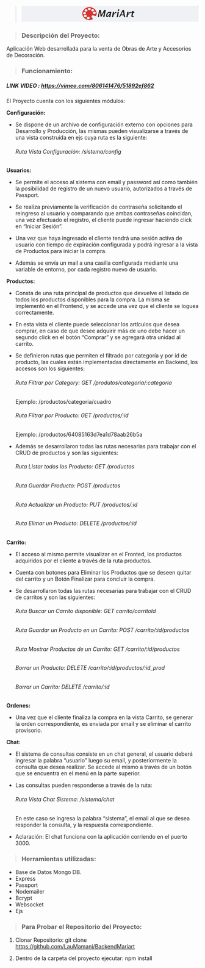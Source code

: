 > ![logo MariArt](./assets/img/logo.png)

> ### Descripción del Proyecto:

 <p>Aplicación Web desarrollada para la venta de Obras de Arte y Accesorios de Decoración.</p>



> ### Funcionamiento:

   
   ##### LINK VIDEO : https://vimeo.com/806141476/51892ef862


El Proyecto cuenta con los siguientes módulos:

**Configuración:**

- Se dispone de un archivo de configuración externo con opciones para Desarrollo y Producción, las mismas pueden visualizarse a través de una vista construida en ejs cuya ruta es la siguiente:
   ###### Ruta Vista Configuración: /sistema/config

**Usuarios:**

- Se permite el acceso al sistema con email y password  así como también la posibilidad de registro de un nuevo usuario, autorizados a través de Passport.

- Se realiza previamente la verificación de contraseña solicitando el reingreso al usuario y comparando que ambas contraseñas coincidan, una vez efectuado el registro, el cliente puede ingresar haciendo click en “Iniciar Sesión”.

- Una vez que haya ingresado el cliente tendrá una sesión activa de usuario con tiempo de expiración configurada y podrá ingresar a la vista de Productos para iniciar la compra.

- Además se envía un mail a una casilla configurada mediante una variable de entorno, por cada registro nuevo de usuario.

**Productos:**

- Consta de una ruta principal de productos que devuelve el listado de todos los productos disponibles para la compra. La misma se implementó en el Frontend,  y se accede una vez que el cliente se loguea correctamente.

- En esta vista el cliente puede seleccionar los artículos que desea comprar, en caso de que desee adquirir más de uno debe hacer un segundo click en el botón “Comprar” y se agregará otra unidad al carrito.

- Se definieron rutas que permiten el filtrado por categoría y por id de producto, las cuales están implementadas directamente en  Backend, los accesos son los siguientes:

   ###### Ruta Filtrar por Category: GET /produtos/categoria/:categoria
   Ejemplo: /productos/categoria/cuadro
   ###### Ruta Filtrar por Producto: GET /productos/:id
   Ejemplo: /productos/64085163d7ea1d78aab26b5a

- Además se desarrollaron todas las rutas necesarias para trabajar con el CRUD de productos y son las siguientes:
   ###### Ruta Listar todos los Producto: GET /productos
   ###### Ruta Guardar Producto: POST /productos
   ###### Ruta Actualizar un Producto: PUT /productos/:id
   ###### Ruta Elimar un Producto: DELETE /productos/:id


**Carrito:**

- El acceso al mismo permite visualizar en el Fronted, los productos adquiridos por el cliente a través de la ruta productos.

- Cuenta con botones para Eliminar los Productos que se deseen quitar del carrito y un Botón Finalizar para concluir la compra.

- Se desarrollaron todas las rutas necesarias para trabajar con el CRUD de carritos  y son las siguientes:

   ###### Ruta Buscar un Carrito disponible: GET carrito/carritoId
   ###### Ruta Guardar un Producto en un Carrito: POST /carrito/:id/productos
   ###### Ruta Mostrar Productos de un Carrito: GET /carrito/:id/productos
   ###### Borrar un Producto: DELETE /carrito/:id/productos/:id_prod
   ###### Borrar un Carrito: DELETE /carrito/:id

**Ordenes:**

- Una vez que el cliente finaliza la compra en la vista Carrito, se  generar la orden correspondiente, es enviada por email y se eliminar el carrito provisorio.

**Chat:**

- El sistema de consultas consiste en un chat general, el usuario deberá ingresar la palabra “usuario” luego su email, y posteriormente la consulta que desea realizar. Se accede al mismo a través de un botón que se encuentra en el menú en la parte superior.

- Las consultas pueden responderse a través de la ruta: 
   ###### Ruta Vista Chat Sistema: /sistema/chat

  En este caso se ingresa la palabra “sistema”, el email al que se desea responder la consulta, y la respuesta correspondiente.

 * Aclaración: El chat funciona con la aplicación corriendo en el puerto 3000.

> ### Herramientas utilizadas:

- Base de Datos Mongo DB.
- Express
- Passport
- Nodemailer
- Bcrypt
- Websocket
- Ejs

> ### Para Probar el Repositorio del Proyecto:

1. Clonar Repositorio: git clone https://github.com/LauMamani/BackendMariart 

2. Dentro de la carpeta del proyecto ejecutar: npm install

